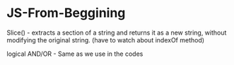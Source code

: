 # JS-From-Beggining


Slice() -   extracts a section of a string and returns it as a new string,
            without modifying the original string.
            (have to watch about indexOf method)

logical AND/OR - Same as we use in the codes
